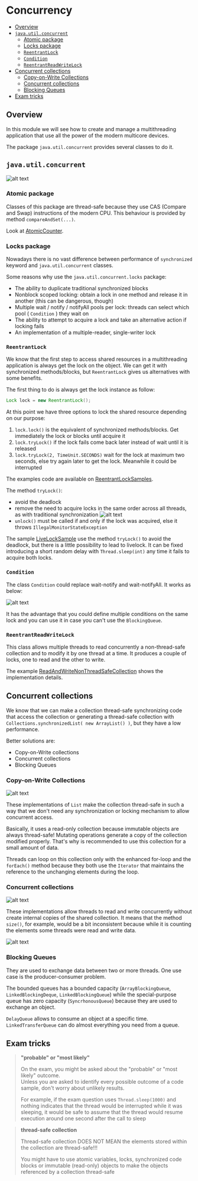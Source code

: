 # Concurrency
+ [Overview](#overview)
+ [``java.util.concurrent``](#javautilconcurrent)
    - [Atomic package](#atomic-package)
    - [Locks package](#locks-package)
    - [``ReentrantLock``](#reentrantlock)
    - [``Condition``](#condition)
    - [``ReentrantReadWriteLock``](#reentrantreadwritelock)
+ [Concurrent collections](#concurrent-collections)
    - [Copy-on-Write Collections](#copy-on-write-collections)
    - [Concurrent collections](#concurrent-collections)
    - [Blocking Queues](#blocking-queues)
+ [Exam tricks](#exam-tricks)


## Overview
In this module we will see how to create and manage a multithreading application that use all the power of the modern 
multicore devices.

The package ``java.util.concurrent`` provides several classes to do it.

## ``java.util.concurrent``

![alt text](readme_resources/java-util-concurrent-package.png)

### Atomic package
Classes of this package are thread-safe because they use CAS (Compare and Swap) instructions of the modern CPU. This 
behaviour is provided by method ``compareAndSet(...)``.

Look at [AtomicCounter](src/AtomicCounter.java).

### Locks package
Nowadays there is no vast difference between performance of ``synchronized`` keyword and ``java.util.concurrent`` classes.

Some reasons why use the ``java.util.concurrent.locks`` package: 
 * The ability to duplicate traditional synchronized blocks
 * Nonblock scoped locking: obtain a lock in one method and release it in another (this can be dangerous, though)
 * Multiple wait / notify / notifyAll pools per lock: threads can select which pool ( ``Condition`` ) they wait on
 * The ability to attempt to acquire a lock and take an alternative action if locking fails
 * An implementation of a multiple-reader, single-writer lock

### ``ReentrantLock``
We know that the first step to access shared resources in a multithreading application is always get the lock on the object.
We can get it with synchronized methods/blocks, but ``ReentrantLock`` gives us alternatives with some benefits.

The first thing to do is always get the lock instance as follow:
```java
Lock lock = new ReentrantLock();
```

At this point we have three options to lock the shared resource depending on our purpose:
 1. ``lock.lock()`` is the equivalent of synchronized methods/blocks. Get immediately the lock or blocks until acquire it
 2. ``lock.tryLock()`` if the lock fails come back later instead of wait until it is released
 3. ``lock.tryLock(2, TimeUnit.SECONDS)`` wait for the lock at maximum two seconds, else try again later to get the lock. Meanwhile it could be interrupted
 
The examples code are available on [ReentrantLockSamples](src/ReentrantLockSamples.java).

The method ``tryLock()``:
 * avoid the deadlock
 * remove the need to acquire locks in the same order across all threads, as with traditional synchronization
   ![alt text](readme_resources/get-locks-in-any-order.png)
 * ``unlock()`` must be called if and only if the lock was acquired, else it throws ``IllegalMonitorStateException`` 
 
The sample [LiveLockSample](src/LiveLockSample.java) use the method ``tryLock()`` to avoid the deadlock, but there is 
a little possibility to lead to livelock. It can be fixed introducing a short random delay with ``Thread.sleep(int)`` 
any time it fails to acquire both locks.

### ``Condition``
The class ``Condition`` could replace wait-notify and wait-notifyAll. It works as below:

![alt text](readme_resources/condition.png)

It has the advantage that you could define multiple conditions on the same lock and you can use it in case you can't use
the ``BlockingQueue``.

### ``ReentrantReadWriteLock``
This class allows multiple threads to read concurrently a non-thread-safe collection and to modify it by one thread at a time.
It produces a couple of locks, one to read and the other to write.

The example [ReadAndWriteNonThreadSafeCollection](src/ReadAndWriteNonThreadSafeCollection.java) shows the implementation details.

## Concurrent collections
We know that we can make a collection thread-safe synchronizing code that access the collection or generating a 
thread-safe collection with ``Collections.synchronizedList( new ArrayList() )``, but they have a low performance.

Better solutions are:
 * Copy-on-Write collections
 * Concurrent collections
 * Blocking Queues

### Copy-on-Write Collections
![alt text](readme_resources/copy-on-write-collections.png)

These implementations of ``List`` make the collection thread-safe in such a way that we don't need any synchronization 
or locking mechanism to allow concurrent access.

Basically, it uses a read-only collection because immutable objects are always thread-safe! 
Mutating operations generate a copy of the collection modified properly. That's why is recommended to use this collection
for a small amount of data.

Threads can loop on this collection only with the enhanced for-loop and the ``forEach()`` method because they both
use the ``Iterator`` that maintains the reference to the unchanging elements during the loop. 

### Concurrent collections
![alt text](readme_resources/concurrent-map.png)

These implementations allow threads to read and write concurrently without create internal copies of the shared collection.
It means that the method ``size()``, for example, would be a bit inconsistent because while it is counting the elements some threads
were read and write data.

![alt text](readme_resources/concurrent-set.png)

### Blocking Queues
They are used to exchange data between two or more threads. One use case is the producer-consumer problem.

The bounded queues has a bounded capacity (``ArrayBlockingQueue``, ``LinkedBlockingDeque``, ``LinkedBlockingQueue``) while
the special-purpose queue has zero capacity (``SyncrhonousQueue``) because they are used to exchange an object.

``DelayQueue`` allows to consume an object at a specific time. 
``LinkedTransferQueue`` can do almost everything you need from a queue. 

## Exam tricks
> **"probable" or "most likely"**
>
> On the exam, you might be asked about the "probable" or "most likely" outcome.  
> Unless you are asked to identify every possible outcome of a code sample, don't worry about unlikely results. 
> 
> For example, if the exam question uses ``Thread.sleep(1000)`` and nothing indicates that the thread would be interrupted while it was
> sleeping, it would be safe to assume that the thread would resume execution around one second after the call to sleep

> **thread-safe collection**
>
> Thread-safe collection DOES NOT MEAN the elements stored within the collection are thread-safe!!!
>
> You might have to use atomic variables, locks, synchronized code blocks or immutable (read-only) objects to make
> the objects referenced by a collection thread-safe